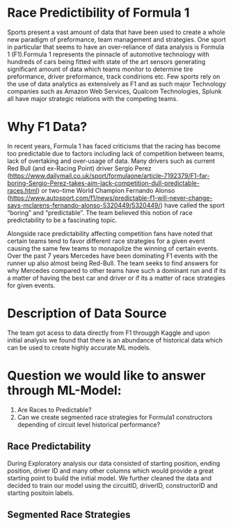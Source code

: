 # Race Predictibility of Formula 1

Sports present a vast amount of data that have been used to create a whole new paradigm of preformance, team management and strategies. One sport in particular that seems to have an over-reliance of data analysis is Formula 1 (F1).Formula 1 represents the pinnacle of automotive technology with hundreds of cars being fitted with state of the art sensors generating significant amount of data which teams monitor to determine tire preformance, driver preformance, track condirions etc. Few sports rely on the use of data analytics as extensively as F1 and as such major Technology companies such as Amazon Web Services, Qualcom Technologies, Splunk all have major strategic relations with the competing teams. 

# Why F1 Data?
In recent years, Formula 1 has faced criticisms that the racing has become too predictable due to factors including lack of competition between teams, lack of overtaking and over-usage of data. Many drivers such as current Red Bull (and ex-Racing Point) driver Sergio Perez (https://www.dailymail.co.uk/sport/formulaone/article-7192379/F1-far-boring-Sergio-Perez-takes-aim-lack-competition-dull-predictable-races.html) or two-time World Champion Fernando Alonso (https://www.autosport.com/f1/news/predictable-f1-will-never-change-says-mclarens-fernando-alonso-5320449/5320449/)  have called the sport “boring” and “predictable”. The team believed this notion of race predictability to be a fascinating topic. 

Alongside race predictability affecting competition fans have noted that certain teams tend to favor different race strategies for a given event causing the same few teams to monapolize the winning of certain events. Over the past 7 years Mercedes have been dominating F1 events with the runner up also almost being Red-Bull. The team seeks to find answers for why Mercedes compared to other teams have such a dominant run and if its a matter of having the best car and driver or if its a matter of race strategies for given events. 


# Description of Data Source
The team got acess to data directly from F1 througgh Kaggle and upon initial analysis we found that there is an abundance of historical data which can be used to create highly accurate ML models.


# Question we would like to answer through ML-Model:

1) Are Races to Predictable?
2) Can we create segmented race strategies for Formula1 constructors depending of circuit level historical performance?


 ## Race Predictability
 During Exploratory analysis our data consisted of starting position, ending position, driver ID and many other columns which would provide a great starting point to build the initial model. We further cleaned the data and decided to train our model using the circuitID, driverID, constructorID and starting positoin labels. 
 
 


 ## Segmented Race Strategies
 

    
